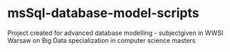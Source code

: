 # msSql-database-model-scripts
Project created for advanced database modelling - subjectgiven in WWSI Warsaw on Big Data specialization in computer science masters 
